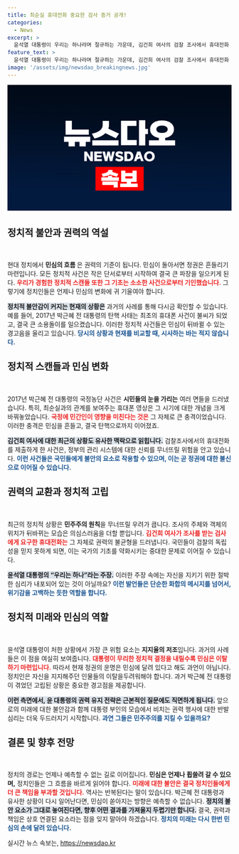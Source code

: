```yaml
---
title: 최순실 휴대전화 중요한 검사 증거 공개!
categories:
  - News
excerpt: >
  윤석열 대통령이 우리는 하나라며 절규하는 가운데, 김건희 여사의 검찰 조사에서 휴대전화 제출 사건이 전해지며 권력의 전도와 민심 변화에 대한 우려가 고조되고 있다. 과거 박근혜 탄핵 사건과의 비교가 더욱 두려움을 자아낸다.
feature_text: >
  윤석열 대통령이 우리는 하나라며 절규하는 가운데, 김건희 여사의 검찰 조사에서 휴대전화 제출 사건이 전해지며 권력의 전도와 민심 변화에 대한 우려가 고조되고 있다. 과거 박근혜 탄핵 사건과의 비교가 더욱 두려움을 자아낸다.
image: '/assets/img/newsdao_breakingnews.jpg'
---
```


<p><img src="/assets/img/newsdao_breakingnews.jpg" alt="koreaapp 속보" /></p>

<h2 data-ke-size="size26">정치적 불안과 권력의 역설</h2>

<p data-ke-size="size16">&nbsp;</p>

<p>현대 정치에서 <b> 민심의 흐름 </b>은 권력의 기준이 됩니다. 민심이 돌아서면 정권은 흔들리기 마련입니다. 모든 정치적 사건은 작은 단서로부터 시작하여 결국 큰 파장을 일으키게 된다. <b><span style="color: #ee2323;">우리가 경험한 정치적 스캔들 또한 그 기초는 소소한 사건으로부터 기인했습니다.</span></b> 그렇기에 정치인들은 언제나 민심의 변화에 귀 기울여야 합니다. </p>

<p><b><span style="background-color: #21538527;">정치적 불안감이 커지는 현재의 상황은</span></b> 과거의 사례를 통해 다시금 확인할 수 있습니다. 예를 들어, 2017년 박근혜 전 대통령의 탄핵 사태는 최초의 휴대폰 사건이 불씨가 되었고, 결국 큰 소용돌이를 일으켰습니다. 이러한 정치적 사건들은 민심이 뒤바뀔 수 있는 경고음을 울리고 있습니다. <b><span style="color: #1a5490;">당시의 상황과 현재를 비교할 때, 시사하는 바는 적지 않습니다.</span></b></p>

<h2 data-ke-size="size26">정치적 스캔들과 민심 변화</h2>

<p data-ke-size="size16">&nbsp;</p>

<p>2017년 박근혜 전 대통령의 국정농단 사건은 <b>시민들의 눈을 가리는</b> 여러 면들을 드러냈습니다. 특히, 최순실과의 관계를 보여주는 휴대폰 영상은 그 시기에 대한 개념을 크게 바꿔놓았습니다. <b><span style="color: #ee2323;">국정에 민간인이 영향을 미친다는 것은</span></b> 그 자체로 큰 충격이었습니다. 이러한 충격은 민심을 흔들고, 결국 탄핵으로까지 이어졌죠. </p>

<p><b><span style="background-color: #21538527;">김건희 여사에 대한 최근의 상황도 유사한 맥락으로 읽힙니다.</span></b> 검찰조사에서의 휴대전화를 제출하게 한 사건은, 정부의 관리 시스템에 대한 신뢰를 무너뜨릴 위험을 안고 있습니다. <b><span style="color: #1a5490;">이런 사건들은 국민들에게 불안의 요소로 작용할 수 있으며, 이는 곧 정권에 대한 불신으로 이어질 수 있습니다.</span></b></p>

<h2 data-ke-size="size26">권력의 교환과 정치적 고립</h2>

<p data-ke-size="size16">&nbsp;</p>

<p>최근의 정치적 상황은 <b>민주주의 원칙</b>을 무너뜨릴 우려가 큽니다. 조사의 주체와 객체의 위치가 뒤바뀌는 모습은 의심스러움을 더할 뿐입니다. <b><span style="color: #ee2323;">김건희 여사가 조사를 받는 검사에게 요구한 휴대전화는</span></b> 그 자체로 권력의 불균형을 드러냅니다. 국민들이 검찰의 독립성을 믿지 못하게 되면, 이는 국가의 기초를 약화시키는 중대한 문제로 이어질 수 있습니다.</p>

<p><b><span style="background-color: #21538527;">윤석열 대통령의 “우리는 하나”라는 주장.</span></b> 이러한 주장 속에는 자신을 지키기 위한 절박한 심리가 내포되어 있는 것이 아닐까요? <b><span style="color: #1a5490;">이런 발언들은 단순한 화합의 메시지를 넘어서, 위기감을 고백하는 듯한 역할을 합니다.</span></b></p>

<h2 data-ke-size="size26">정치적 미래와 민심의 역할</h2>

<p data-ke-size="size16">&nbsp;</p>

<p>윤석열 대통령이 처한 상황에서 가장 큰 위험 요소는 <b>지지율의 저조</b>입니다. 과거의 사례들은 이 점을 여실히 보여줍니다. <b><span style="color: #ee2323;">대통령이 무리한 정치적 결정을 내릴수록 민심은 이탈하기 마련입니다.</span></b> 따라서 현재 정권의 운명은 민심에 달려 있다고 해도 과언이 아닙니다. 정치인은 자신을 지지해주던 인물들의 이탈을두려워해야 합니다. 과거 박근혜 전 대통령이 겪었던 고립된 상황은 중요한 경고점을 제공합니다.</p>

<p><b><span style="background-color: #21538527;">이런 측면에서, 윤 대통령의 권력 유지 전략은 근본적인 질문에도 직면하게 됩니다.</span></b> 앞으로의 미래에 대한 불안감과 함께 대통령 부인의 모습에서 비치는 권력 행사에 대한 반발심리는 더욱 두드러지기 시작합니다. <b><span style="color: #1a5490;">과연 그들은 민주주의를 지킬 수 있을까요?</span></b></p>

<h2 data-ke-size="size26">결론 및 향후 전망</h2>

<p data-ke-size="size16">&nbsp;</p>

<p>정치의 경로는 언제나 예측할 수 없는 길로 이어집니다. <b>민심은 언제나 휩쓸려 갈 수 있으며,</b> 정치인들은 그 흐름을 바르게 읽어야 합니다. <b><span style="color: #ee2323;">미래에 대한 불안은 결국 정치인들에게 더 큰 책임을 부과할 것입니다.</span></b> 역사는 반복된다는 말이 있습니다. 박근혜 전 대통령과 유사한 상황이 다시 일어난다면, 민심이 쏟아지는 방향은 예측할 수 없습니다. <b><span style="background-color: #21538527;">정치의 불안 요소가 그대로 놓여진다면, 향후 어떤 결과를 가져올지 두렵기만 합니다.</span></b> 결국, 권력과 책임은 상호 연결된 요소라는 점을 잊지 말아야 하겠습니다. <b><span style="color: #1a5490;">정치의 미래는 다시 한번 민심의 손에 달려 있습니다.</span></b></p>
실시간 뉴스 속보는, <a href="https://newsdao.kr" rel="dofollow">https://newsdao.kr</a>


